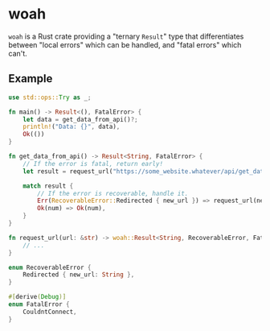 
# woah

`woah` is a Rust crate providing a "ternary `Result`" type that differentiates between
"local errors" which can be handled, and "fatal errors" which can't.

## Example

```rust
use std::ops::Try as _;

fn main() -> Result<(), FatalError> {
    let data = get_data_from_api()?;
    println!("Data: {}", data),
    Ok(())
}

fn get_data_from_api() -> Result<String, FatalError> {
    // If the error is fatal, return early!
    let result = request_url("https://some_website.whatever/api/get_data")?;

    match result {
    	// If the error is recoverable, handle it.
    	Err(RecoverableError::Redirected { new_url }) => request_url(new_url),
    	Ok(num) => Ok(num),
    }
}

fn request_url(url: &str) -> woah::Result<String, RecoverableError, FatalError> {
    // ...
}

enum RecoverableError {
    Redirected { new_url: String },
}

#[derive(Debug)]
enum FatalError {
    CouldntConnect,
}
```


[post]: http://sled.rs/errors.html "Link to the blog post"
